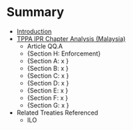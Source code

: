 # Summary

* [Introduction](README.md)
* [TPPA IPR Chapter Analysis (Malaysia)](tppa_ipr_chapter_analysis_malaysia.md)
   * Article QQ.A
   * {Section H: Enforcement}
   * {Section A: x }
   * {Section B: x }
   * {Section C: x }
   * {Section D: x }
   * {Section E: x }
   * {Section F: x }
   * {Section G: x }
* Related Treaties Referenced
   * ILO

